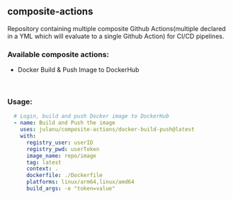 ## composite-actions 
Repository containing multiple composite Github Actions(multiple declared in a YML which will evaluate to a single Github Action) for CI/CD pipelines.
<br/>

### Available composite actions:
- Docker Build & Push Image to DockerHub
<br/>

### Usage:
```yaml
  # Login, build and push Docker image to DockerHub
  - name: Build and Push the image
    uses: julanu/composite-actions/docker-build-push@latest
    with:
      registry_user: userID
      registry_pwd: userToken
      image_name: repo/image
      tag: latest
      context: .
      dockerfile: ./Dockerfile
      platforms: linux/arm64,linux/amd64
      build_args: -e "token=value"
```
